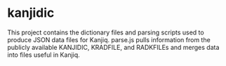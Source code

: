# kanjidic

This project contains the dictionary files and parsing scripts used to produce JSON data files for Kanjiq. parse.js pulls information from the publicly available KANJIDIC, KRADFILE, and RADKFILEs and merges data into files useful in Kanjiq.
